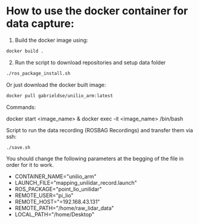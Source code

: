 # How to use the docker container for data capture:


1. Build the docker image using:
```bash
docker build .
```
2. Run the script to download repositories and setup data folder
```bash
./ros_package_install.sh
```
 
Or just download the docker built image:
```bash
docker pull gabrieldse/unilio_arm:latest
```

Commands:

docker start <image_name> & docker exec -it <image_name> /bin/bash

Script to run the data recording (ROSBAG Recordings) and transfer them via ssh:

```bash
./save.sh
```
You should change the following parameters at the begging of the file in order for it to work.

- CONTAINER_NAME="unilio_arm"
- LAUNCH_FILE="mapping_unilidar_record.launch"
- ROS_PACKAGE="point_lio_unilidar"
- REMOTE_USER="pi_lio"
- REMOTE_HOST="=192.168.43.131"
- REMOTE_PATH="/home/raw_lidar_data"
- LOCAL_PATH="/home/Desktop"